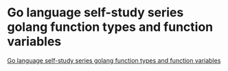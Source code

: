 # Go language self-study series  golang function types and function variables
[Go language self-study series  golang function types and function variables](https://aiwithcloud.com/2022/09/15/go_language_self_study_series__golang_function_types_and_function_variables/)